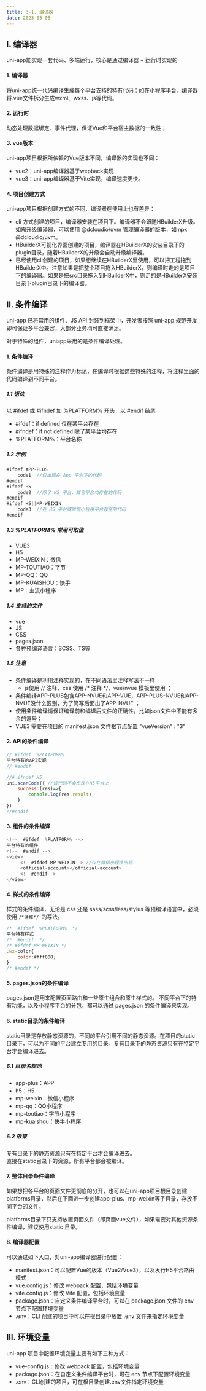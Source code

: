```yaml
---
title: 3-1. 编译器
date: 2023-05-05
---
```

## Ⅰ. 编译器
uni-app能实现一套代码、多端运行，核心是通过编译器 + 运行时实现的

#### 1. 编译器
将uni-app统一代码编译生成每个平台支持的特有代码；如在小程序平台，编译器将.vue文件拆分生成wxml、wxss、js等代码。

#### 2. 运行时
动态处理数据绑定、事件代理，保证Vue和平台宿主数据的一致性；

#### 3. vue版本
uni-app项目根据所依赖的Vue版本不同，编译器的实现也不同：
- vue2：uni-app编译器基于wepback实现
- vue3：uni-app编译器基于Vite实现，编译速度更快。

#### 4. 项目创建方式
uni-app项目根据创建方式的不同，编译器在使用上也有差异：
- cli 方式创建的项目，编译器安装在项目下。编译器不会跟随HBuilderX升级。如需升级编译器，可以使用 @dcloudio/uvm 管理编译器的版本，如 npx @dcloudio/uvm。
- HBuilderX可视化界面创建的项目，编译器在HBuilderX的安装目录下的plugin目录，随着HBuilderX的升级会自动升级编译器。
- 已经使用cli创建的项目，如果想继续在HBuilderX里使用，可以把工程拖到HBuilderX中。注意如果是把整个项目拖入HBuilderX，则编译时走的是项目下的编译器。如果是把src目录拖入到HBuilderX中，则走的是HBuilderX安装目录下plugin目录下的编译器。



## Ⅱ. 条件编译
uni-app 已将常用的组件、JS API 封装到框架中，开发者按照 uni-app 规范开发即可保证多平台兼容，大部分业务均可直接满足。

对于特殊的组件，uniapp采用的是条件编译处理。
#### 1. 条件编译
条件编译是用特殊的注释作为标记，在编译时根据这些特殊的注释，将注释里面的代码编译到不同平台。
##### 1.1 语法
以 #ifdef 或 #ifndef 加 %PLATFORM% 开头，以 #endif 结尾
- #ifdef：if defined 仅在某平台存在
- #ifndef：if not defined 除了某平台均存在
- %PLATFORM%：平台名称
##### 1.2 示例
```js
#ifdef APP-PLUS
    code1  //仅出现在 App 平台下的代码
#endif
#ifdef H5
    code2  //除了 H5 平台，其它平台均存在的代码
#endif
#ifdef H5||MP-WEIXIN
    code3  //在 H5 平台或微信小程序平台存在的代码
#endif
```
##### 1.3 %PLATFORM% 常用可取值
- VUE3
- H5
- MP-WEIXIN：微信
- MP-TOUTIAO：字节
- MP-QQ：QQ
- MP-KUAISHOU：快手
- MP：主流小程序
##### 1.4 支持的文件
- vue
- JS
- CSS
- pages.json
- 各种预编译语言：SCSS、TS等
##### 1.5 注意
- 条件编译是利用注释实现的，在不同语法里注释写法不一样
    - js使用 // 注释、css 使用 /* 注释 */、vue/nvue 模板里使用 <!-- 注释 -->；
- 条件编译APP-PLUS包含APP-NVUE和APP-VUE，APP-PLUS-NVUE和APP-NVUE没什么区别，为了简写后面出了APP-NVUE ；
- 使用条件编译请保证编译前和编译后文件的正确性，比如json文件中不能有多余的逗号；
- VUE3 需要在项目的 manifest.json 文件根节点配置 "vueVersion" : "3"

#### 2. API的条件编译
```js
// #ifdef  %PLATFORM%
平台特有的API实现
// #endif

//# ifndef H5 
uni.scanCode({ //该代码不会出现在H5平台上
    success:(res)=>{
        console.log(res.result);    
    }
})
//#endif
```

#### 3. 组件的条件编译
```js
<!--  #ifdef  %PLATFORM% -->
平台特有的组件
<!--  #endif -->
<view>
     <!--#ifdef MP-WEIXIN--> //仅在微信小程序出现
     <official-account></official-account>
     <!--#endif-->
</view>
```

#### 4. 样式的条件编译
样式的条件编译，无论是 css 还是 sass/scss/less/stylus 等预编译语言中，必须使用 `/*注释*/ `的写法。
```js
/*  #ifdef  %PLATFORM%  */
平台特有样式
/*  #endif  */
/* #ifdef MP-WEIXIN */
.wx-color{
    color:#fff000;
}
/* #endif */
```

#### 5. pages.json的条件编译
pages.json是用来配置页面路由和一些原生组合和原生样式的。
不同平台下的特有功能，以及小程序平台的分包，都可以通过 pages.json 的条件编译来实现。

#### 6. static目录的条件编译
static目录是存放静态资源的，不同的平台引用不同的静态资源。在项目的static目录下，可以为不同的平台建立专用的目录。专有目录下的静态资源只有在特定平台才会编译进去。
##### 6.1 目录名规范
- app-plus：APP
- h5：H5
- mp-weixin：微信小程序
- mp-qq：QQ小程序
- mp-toutiao：字节小程序
- mp-kuaishou：快手小程序

##### 6.2 效果
专有目录下的静态资源只有在特定平台才会编译进去。  
直接在static目录下的资源，所有平台都会被编译。

#### 7. 整体目录条件编译
如果想把各平台的页面文件更彻底的分开，也可以在uni-app项目根目录创建platforms目录，然后在下面进一步创建app-plus、mp-weixin等子目录，存放不同平台的文件。

platforms目录下只支持放置页面文件（即页面vue文件），如果需要对其他资源条件编译，建议使用static 目录。

#### 8. 编译器配置
可以通过如下入口，对uni-app编译器进行配置：
- manifest.json：可以配置Vue的版本（Vue2/Vue3），以及发行H5平台路由模式
- vue.config.js：修改 webpack 配置，包括环境变量
- vite.config.js：修改 Vite 配置，包括环境变量
- package.json：自定义条件编译平台时，可以在 package.json 文件的 env 节点下配置环境变量
- .env：CLI 创建的项目中可以在根目录中放置 .env 文件来指定环境变量


## Ⅲ. 环境变量
uni-app 项目中配置环境变量主要有如下三种方式：
- vue-config.js：修改 webpack 配置，包括环境变量
- package.json：在自定义条件编译平台时，可在 env 节点下配置环境变量
- .env：CLI创建的项目，可在根目录创建.env文件指定环境变量


